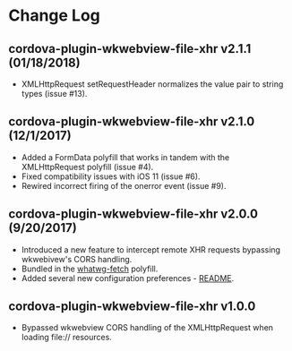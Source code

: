 # Change Log

## cordova-plugin-wkwebview-file-xhr v2.1.1 (01/18/2018)
* XMLHttpRequest setRequestHeader normalizes the value pair to string types (issue #13).

## cordova-plugin-wkwebview-file-xhr v2.1.0 (12/1/2017)
* Added a FormData polyfill that works in tandem with the XMLHttpRequest polyfill (issue #4).
* Fixed compatibility issues with iOS 11 (issue #6).
* Rewired incorrect firing of the onerror event (issue #9).

## cordova-plugin-wkwebview-file-xhr v2.0.0 (9/20/2017)
* Introduced a new feature to intercept remote XHR requests bypassing wkwebivew's CORS handling.
* Bundled in the [whatwg-fetch](https://github.com/github/fetch) polyfill.
* Added several new configuration preferences - [README](README.md#configuration).

## cordova-plugin-wkwebview-file-xhr v1.0.0
* Bypassed wkwebview CORS handling of the XMLHttpRequest when loading file:// resources.
